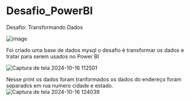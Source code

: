 # Desafio_PowerBI
Desafio: Transformando Dados

![image](https://github.com/user-attachments/assets/8d9c397e-9dd8-4bea-925a-b62797627eed)


Foi criado uma base de dados mysql 
o desafio é transformar os dados e tratar para serem usados no Power BI

![Captura de tela 2024-10-16 112501](https://github.com/user-attachments/assets/951d93f8-97d4-4fda-9884-48e0daa4f661)


Nesse print os dados foram tranformados 
os dados do endereço foram separados em rua numero cidade e estado.
![Captura de tela 2024-10-16 124039](https://github.com/user-attachments/assets/c706baea-0acb-4199-a95f-b8041852183a)
